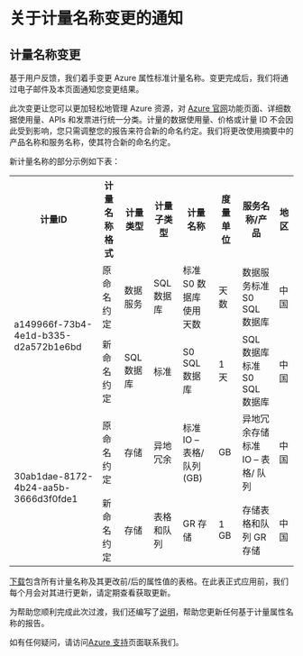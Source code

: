 ﻿<properties
	pageTitle="计量名称变更 | Azure"
    description="关于计量名称变更的通知"
    services=""
    documentationCenter=""
    authors=""
    manager=""
    editor=""
    tags=""/>

<tags ms.service="announcement" ms.date="02/2017" wacn.date="02/2017" wacn.lang="cn"/>

# 关于计量名称变更的通知

## 计量名称变更

基于用户反馈，我们着手变更 Azure 属性标准计量名称。变更完成后，我们将通过电子邮件及本页面通知您变更结果。

此次变更让您可以更加轻松地管理 Azure 资源，对 <a id="meter_name_changes_www.azure.cn" href="https://www.azure.cn">Azure 官网</a>功能页面、详细数据使用量、APIs 和发票进行统一分类。计量的数据使用量、价格或计量 ID 不会因此受到影响，您只需调整您的报告来符合新的命名约定。我们将更改使用摘要中的产品名称和服务名称，使其符合新的命名约定。

新计量名称的部分示例如下表：

<table>
<tr><th>计量ID</th><th>计量名称格式</th><th>计量类型</th><th>计量子类型</th><th>计量名称</th><th>度量单位</th><th>服务名称/产品</th><th>地区</th></tr>
<tr><td rowspan="2">a149966f-73b4-4e1d-b335-d2a572b1e6bd </td><td>原命名约定</td><td>数据服务</td><td>SQL数据库</td><td>标准 S0 数据库使用天数</td><td>天数</td><td>数据服务标准 S0 SQL 数据库</td><td>中国 </td></tr>
<tr>         <td>新命名约定</td><td>SQL 数据库</td><td>标准</td><td>S0 SQL 数据库 </td><td>1 天</td><td>SQL 数据库标准 S0 SQL 数据库</td><td> 中国</td></tr>
<tr><td rowspan="2">30ab1dae-8172-4b24-aa5b-3666d3f0fde1 </td><td>原命名约定</td><td>存储</td><td>异地冗余</td><td>标准 IO – 表格/ 队列(GB) </td><td>GB </td><td>异地冗余存储标准 IO – 表格/ 队列</td><td>中国</td></tr>
<tr>         <td>新命名约定</td><td>存储</td><td>表格和队列</td><td>GR 存储</td><td>1 GB </td><td>存储表格和队列 GR 存储</td><td>中国</td></tr>
</table>

<a id="meter_name_changes_China_meter_standardization-17.2.pdf" href="//wacndevelop.blob.core.chinacloudapi.cn/marketing-resource/documents/China_meter_standardization-17.2.pdf">下载</a>包含所有计量名称及其更改前/后的属性值的表格。在此表正式应用前，我们每个月会对其进行更新，请定期查看获取更新。

为帮助您顺利完成此次过渡，我们还编写了<a id="meter_name_changes_meter-update-reports" href="/support/meter-update-reports/">说明</a>，帮助您更新任何基于计量属性名称的报告。 

如有任何疑问，请访问<a id="meter_name_changes_contact" href="/support/contact/">Azure 支持</a>页面联系我们。